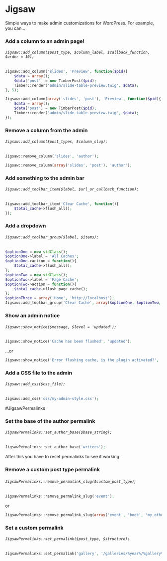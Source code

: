 # Jigsaw
Simple ways to make admin customizations for WordPress. For example, you can...

### Add a column to an admin page!

###### `Jigsaw::add_column($post_type, $column_label, $callback_function, $order = 10);`

```php
Jigsaw::add_column('slides', 'Preview', function($pid){
  	$data = array();
	$data['post'] = new TimberPost($pid);
	Timber::render('admin/slide-table-preview.twig', $data);
}, 5);
```

```php
Jigsaw::add_column(array('slides', 'post'), 'Preview', function($pid){
  	$data = array();
	$data['post'] = new TimberPost($pid);
	Timber::render('admin/slide-table-preview.twig', $data);
});
```

### Remove a column from the admin

###### `Jigsaw::add_column($post_types, $column_slug);`

```php
Jigsaw::remove_column('slides', 'author');
```

```php
Jigsaw::remove_column(array('slides', 'post'), 'author');
```

### Add something to the admin bar

###### `Jigsaw::add_toolbar_item($label, $url_or_callback_function);`
```php
Jigsaw::add_toolbar_item('Clear Cache', function(){
	$total_cache->flush_all();
});
```

### Add a dropdown

###### `Jigsaw::add_toolbar_group($label, $items);`
```php
$optionOne = new stdClass();
$optionOne->label = 'All Caches';
$optionOne->action = function(){
	$total_cache->flush_all();
};
$optionTwo = new stdClass();
$optionTwo->label = 'Page Cache';
$optionTwo->action = function(){
	$total_cache->flush_page_cache();
};
$optionThree = array('Home', 'http://localhost');
Jigsaw::add_toolbar_group('Clear Cache', array($optionOne, $optionTwo, $optionThree));
```

### Show an admin notice

###### `Jigsaw::show_notice($message, $level = 'updated');`

```php
Jigsaw::show_notice('Cache has been flushed', 'updated');
```
...or
```php
Jigsaw::show_notice('Error flushing cache, is the plugin activated?', 'error');
```

### Add a CSS file to the admin

###### `Jigsaw::add_css($css_file);`

```php
Jigsaw::add_css('css/my-admin-style.css');
```

#JigsawPermalinks

### Set the base of the author permalink

###### `JigsawPermalinks::set_author_base($base_string);`

```php
JigsawPermalinks::set_author_base('writers');
```
After this you have to reset permalinks to see it working.

### Remove a custom post type permalink

###### `JigsawPermalinks::remove_permalink_slug($custom_post_type)`;

```php
JigsawPermalinks::remove_permalink_slug('event');
```

or

```php
JigsawPermalinks::remove_permalink_slug(array('event', 'book', 'my_other_cpt'));
```

### Set a custom permalink
###### `JigsawPermalinks::set_permalink($post_type, $structure);`

```php
JigsawPermalinks::set_permalink('gallery', '/galleries/%year%/%gallery%');
```
